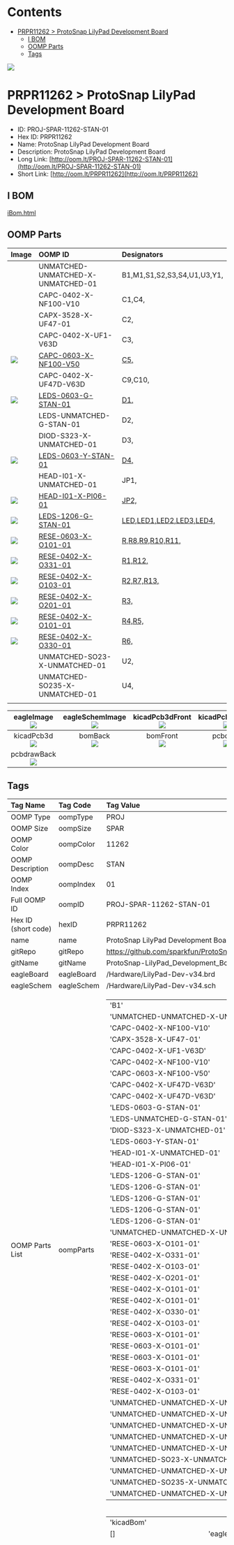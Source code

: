 



Contents
========

* [PRPR11262 > ProtoSnap LilyPad Development Board](#prpr11262--protosnap-lilypad-development-board)
	* [I BOM](#i-bom)
	* [OOMP Parts](#oomp-parts)
	* [Tags](#tags)
  
![][im]
# PRPR11262 > ProtoSnap LilyPad Development Board

- ID: PROJ-SPAR-11262-STAN-01
- Hex ID: PRPR11262
- Name: ProtoSnap LilyPad Development Board
- Description: ProtoSnap LilyPad Development Board
- Long Link: [http://oom.lt/PROJ-SPAR-11262-STAN-01](http://oom.lt/PROJ-SPAR-11262-STAN-01)
- Short Link: [http://oom.lt/PRPR11262](http://oom.lt/PRPR11262)

## I BOM
  
[iBom.html](https://htmlpreview.github.io/?https://github.com/oomlout/oomlout_OOMP_projects/blob/main/PROJ/SPAR/11262/STAN/01ibom.html)
## OOMP Parts
  

|Image|OOMP ID|Designators|
| :--- | :--- | :--- |
|![]()|UNMATCHED-UNMATCHED-X-UNMATCHED-01|B1,M1,S1,S2,S3,S4,U1,U3,Y1,|
|![]()|CAPC-0402-X-NF100-V10|C1,C4,|
|![]()|CAPX-3528-X-UF47-01|C2,|
|![]()|CAPC-0402-X-UF1-V63D|C3,|
|[![](https://raw.githubusercontent.com/oomlout/oomlout_OOMP_parts_V2/CAPC/0603/X/NF100/V50/main/image_140.jpg)](https://github.com/oomlout/oomlout_OOMP_parts_V2/CAPC/0603/X/NF100/V50/tree/main/)|[CAPC-0603-X-NF100-V50](https://github.com/oomlout/oomlout_OOMP_parts_V2/CAPC/0603/X/NF100/V50/tree/main/)|[C5,](https://github.com/oomlout/oomlout_OOMP_parts_V2/CAPC/0603/X/NF100/V50/tree/main/)|
|![]()|CAPC-0402-X-UF47D-V63D|C9,C10,|
|[![](https://raw.githubusercontent.com/oomlout/oomlout_OOMP_parts_V2/LEDS/0603/G/STAN/01/main/image_140.jpg)](https://github.com/oomlout/oomlout_OOMP_parts_V2/LEDS/0603/G/STAN/01/tree/main/)|[LEDS-0603-G-STAN-01](https://github.com/oomlout/oomlout_OOMP_parts_V2/LEDS/0603/G/STAN/01/tree/main/)|[D1,](https://github.com/oomlout/oomlout_OOMP_parts_V2/LEDS/0603/G/STAN/01/tree/main/)|
|![]()|LEDS-UNMATCHED-G-STAN-01|D2,|
|![]()|DIOD-S323-X-UNMATCHED-01|D3,|
|[![](https://raw.githubusercontent.com/oomlout/oomlout_OOMP_parts_V2/LEDS/0603/Y/STAN/01/main/image_140.jpg)](https://github.com/oomlout/oomlout_OOMP_parts_V2/LEDS/0603/Y/STAN/01/tree/main/)|[LEDS-0603-Y-STAN-01](https://github.com/oomlout/oomlout_OOMP_parts_V2/LEDS/0603/Y/STAN/01/tree/main/)|[D4,](https://github.com/oomlout/oomlout_OOMP_parts_V2/LEDS/0603/Y/STAN/01/tree/main/)|
|![]()|HEAD-I01-X-UNMATCHED-01|JP1,|
|[![](https://raw.githubusercontent.com/oomlout/oomlout_OOMP_parts_V2/HEAD/I01/X/PI06/01/main/image_140.jpg)](https://github.com/oomlout/oomlout_OOMP_parts_V2/HEAD/I01/X/PI06/01/tree/main/)|[HEAD-I01-X-PI06-01](https://github.com/oomlout/oomlout_OOMP_parts_V2/HEAD/I01/X/PI06/01/tree/main/)|[JP2,](https://github.com/oomlout/oomlout_OOMP_parts_V2/HEAD/I01/X/PI06/01/tree/main/)|
|[![](https://raw.githubusercontent.com/oomlout/oomlout_OOMP_parts_V2/LEDS/1206/G/STAN/01/main/image_140.jpg)](https://github.com/oomlout/oomlout_OOMP_parts_V2/LEDS/1206/G/STAN/01/tree/main/)|[LEDS-1206-G-STAN-01](https://github.com/oomlout/oomlout_OOMP_parts_V2/LEDS/1206/G/STAN/01/tree/main/)|[LED,LED1,LED2,LED3,LED4,](https://github.com/oomlout/oomlout_OOMP_parts_V2/LEDS/1206/G/STAN/01/tree/main/)|
|[![](https://raw.githubusercontent.com/oomlout/oomlout_OOMP_parts_V2/RESE/0603/X/O101/01/main/image_140.jpg)](https://github.com/oomlout/oomlout_OOMP_parts_V2/RESE/0603/X/O101/01/tree/main/)|[RESE-0603-X-O101-01](https://github.com/oomlout/oomlout_OOMP_parts_V2/RESE/0603/X/O101/01/tree/main/)|[R,R8,R9,R10,R11,](https://github.com/oomlout/oomlout_OOMP_parts_V2/RESE/0603/X/O101/01/tree/main/)|
|[![](https://raw.githubusercontent.com/oomlout/oomlout_OOMP_parts_V2/RESE/0402/X/O331/01/main/image_140.jpg)](https://github.com/oomlout/oomlout_OOMP_parts_V2/RESE/0402/X/O331/01/tree/main/)|[RESE-0402-X-O331-01](https://github.com/oomlout/oomlout_OOMP_parts_V2/RESE/0402/X/O331/01/tree/main/)|[R1,R12,](https://github.com/oomlout/oomlout_OOMP_parts_V2/RESE/0402/X/O331/01/tree/main/)|
|[![](https://raw.githubusercontent.com/oomlout/oomlout_OOMP_parts_V2/RESE/0402/X/O103/01/main/image_140.jpg)](https://github.com/oomlout/oomlout_OOMP_parts_V2/RESE/0402/X/O103/01/tree/main/)|[RESE-0402-X-O103-01](https://github.com/oomlout/oomlout_OOMP_parts_V2/RESE/0402/X/O103/01/tree/main/)|[R2,R7,R13,](https://github.com/oomlout/oomlout_OOMP_parts_V2/RESE/0402/X/O103/01/tree/main/)|
|[![](https://raw.githubusercontent.com/oomlout/oomlout_OOMP_parts_V2/RESE/0402/X/O201/01/main/image_140.jpg)](https://github.com/oomlout/oomlout_OOMP_parts_V2/RESE/0402/X/O201/01/tree/main/)|[RESE-0402-X-O201-01](https://github.com/oomlout/oomlout_OOMP_parts_V2/RESE/0402/X/O201/01/tree/main/)|[R3,](https://github.com/oomlout/oomlout_OOMP_parts_V2/RESE/0402/X/O201/01/tree/main/)|
|[![](https://raw.githubusercontent.com/oomlout/oomlout_OOMP_parts_V2/RESE/0402/X/O101/01/main/image_140.jpg)](https://github.com/oomlout/oomlout_OOMP_parts_V2/RESE/0402/X/O101/01/tree/main/)|[RESE-0402-X-O101-01](https://github.com/oomlout/oomlout_OOMP_parts_V2/RESE/0402/X/O101/01/tree/main/)|[R4,R5,](https://github.com/oomlout/oomlout_OOMP_parts_V2/RESE/0402/X/O101/01/tree/main/)|
|[![](https://raw.githubusercontent.com/oomlout/oomlout_OOMP_parts_V2/RESE/0402/X/O330/01/main/image_140.jpg)](https://github.com/oomlout/oomlout_OOMP_parts_V2/RESE/0402/X/O330/01/tree/main/)|[RESE-0402-X-O330-01](https://github.com/oomlout/oomlout_OOMP_parts_V2/RESE/0402/X/O330/01/tree/main/)|[R6,](https://github.com/oomlout/oomlout_OOMP_parts_V2/RESE/0402/X/O330/01/tree/main/)|
|![]()|UNMATCHED-SO23-X-UNMATCHED-01|U2,|
|![]()|UNMATCHED-SO235-X-UNMATCHED-01|U4,|
||||
  

|eagleImage<br>[![](https://raw.githubusercontent.com/oomlout/oomlout_OOMP_projects_V2/PROJ/SPAR/11262/STAN/01/main/eagleImage_140.png)](https://github.com/oomlout/oomlout_OOMP_projects_V2/PROJ/SPAR/11262/STAN/01/tree/main/eagleImage.png)|eagleSchemImage<br>[![](https://raw.githubusercontent.com/oomlout/oomlout_OOMP_projects_V2/PROJ/SPAR/11262/STAN/01/main/eagleSchemImage_140.png)](https://github.com/oomlout/oomlout_OOMP_projects_V2/PROJ/SPAR/11262/STAN/01/tree/main/eagleSchemImage.png)|kicadPcb3dFront<br>[![](https://raw.githubusercontent.com/oomlout/oomlout_OOMP_projects_V2/PROJ/SPAR/11262/STAN/01/main/kicadPcb3dFront_140.png)](https://github.com/oomlout/oomlout_OOMP_projects_V2/PROJ/SPAR/11262/STAN/01/tree/main/kicadPcb3dFront.png)|kicadPcb3dBack<br>[![](https://raw.githubusercontent.com/oomlout/oomlout_OOMP_projects_V2/PROJ/SPAR/11262/STAN/01/main/kicadPcb3dBack_140.png)](https://github.com/oomlout/oomlout_OOMP_projects_V2/PROJ/SPAR/11262/STAN/01/tree/main/kicadPcb3dBack.png)|
| :---: | :---: | :---: | :---: |
|kicadPcb3d<br>[![](https://raw.githubusercontent.com/oomlout/oomlout_OOMP_projects_V2/PROJ/SPAR/11262/STAN/01/main/kicadPcb3d_140.png)](https://github.com/oomlout/oomlout_OOMP_projects_V2/PROJ/SPAR/11262/STAN/01/tree/main/kicadPcb3d.png)|bomBack<br>[![](https://raw.githubusercontent.com/oomlout/oomlout_OOMP_projects_V2/PROJ/SPAR/11262/STAN/01/main/bomBack_140.png)](https://github.com/oomlout/oomlout_OOMP_projects_V2/PROJ/SPAR/11262/STAN/01/tree/main/bomBack.png)|bomFront<br>[![](https://raw.githubusercontent.com/oomlout/oomlout_OOMP_projects_V2/PROJ/SPAR/11262/STAN/01/main/bomFront_140.png)](https://github.com/oomlout/oomlout_OOMP_projects_V2/PROJ/SPAR/11262/STAN/01/tree/main/bomFront.png)|pcbdraw<br>[![](https://raw.githubusercontent.com/oomlout/oomlout_OOMP_projects_V2/PROJ/SPAR/11262/STAN/01/main/pcbdraw_140.png)](https://github.com/oomlout/oomlout_OOMP_projects_V2/PROJ/SPAR/11262/STAN/01/tree/main/pcbdraw.svg)|
|pcbdrawBack<br>[![](https://raw.githubusercontent.com/oomlout/oomlout_OOMP_projects_V2/PROJ/SPAR/11262/STAN/01/main/pcbdrawBack_140.png)](https://github.com/oomlout/oomlout_OOMP_projects_V2/PROJ/SPAR/11262/STAN/01/tree/main/pcbdrawBack.svg)||||

## Tags
  

|Tag Name|Tag Code|Tag Value|
| :--- | :--- | :--- |
|OOMP Type|oompType|PROJ|
|OOMP Size|oompSize|SPAR|
|OOMP Color|oompColor|11262|
|OOMP Description|oompDesc|STAN|
|OOMP Index|oompIndex|01|
|Full OOMP ID|oompID|PROJ-SPAR-11262-STAN-01|
|Hex ID (short code)|hexID|PRPR11262|
|name|name|ProtoSnap LilyPad Development Board|
|gitRepo|gitRepo|https://github.com/sparkfun/ProtoSnap-LilyPad_Development_Board|
|gitName|gitName|ProtoSnap-LilyPad_Development_Board|
|eagleBoard|eagleBoard|/Hardware/LilyPad-Dev-v34.brd|
|eagleSchem|eagleSchem|/Hardware/LilyPad-Dev-v34.sch|
|OOMP Parts List|oompParts|<table><tr><td>'B1'</td></tr><tr><td> 'UNMATCHED-UNMATCHED-X-UNMATCHED-01'</td><td> 'C1'</td></tr><tr><td> 'CAPC-0402-X-NF100-V10'</td><td> 'C2'</td></tr><tr><td> 'CAPX-3528-X-UF47-01'</td><td> 'C3'</td></tr><tr><td> 'CAPC-0402-X-UF1-V63D'</td><td> 'C4'</td></tr><tr><td> 'CAPC-0402-X-NF100-V10'</td><td> 'C5'</td></tr><tr><td> 'CAPC-0603-X-NF100-V50'</td><td> 'C9'</td></tr><tr><td> 'CAPC-0402-X-UF47D-V63D'</td><td> 'C10'</td></tr><tr><td> 'CAPC-0402-X-UF47D-V63D'</td><td> 'D1'</td></tr><tr><td> 'LEDS-0603-G-STAN-01'</td><td> 'D2'</td></tr><tr><td> 'LEDS-UNMATCHED-G-STAN-01'</td><td> 'D3'</td></tr><tr><td> 'DIOD-S323-X-UNMATCHED-01'</td><td> 'D4'</td></tr><tr><td> 'LEDS-0603-Y-STAN-01'</td><td> 'JP1'</td></tr><tr><td> 'HEAD-I01-X-UNMATCHED-01'</td><td> 'JP2'</td></tr><tr><td> 'HEAD-I01-X-PI06-01'</td><td> 'LED'</td></tr><tr><td> 'LEDS-1206-G-STAN-01'</td><td> 'LED1'</td></tr><tr><td> 'LEDS-1206-G-STAN-01'</td><td> 'LED2'</td></tr><tr><td> 'LEDS-1206-G-STAN-01'</td><td> 'LED3'</td></tr><tr><td> 'LEDS-1206-G-STAN-01'</td><td> 'LED4'</td></tr><tr><td> 'LEDS-1206-G-STAN-01'</td><td> 'M1'</td></tr><tr><td> 'UNMATCHED-UNMATCHED-X-UNMATCHED-01'</td><td> 'R'</td></tr><tr><td> 'RESE-0603-X-O101-01'</td><td> 'R1'</td></tr><tr><td> 'RESE-0402-X-O331-01'</td><td> 'R2'</td></tr><tr><td> 'RESE-0402-X-O103-01'</td><td> 'R3'</td></tr><tr><td> 'RESE-0402-X-O201-01'</td><td> 'R4'</td></tr><tr><td> 'RESE-0402-X-O101-01'</td><td> 'R5'</td></tr><tr><td> 'RESE-0402-X-O101-01'</td><td> 'R6'</td></tr><tr><td> 'RESE-0402-X-O330-01'</td><td> 'R7'</td></tr><tr><td> 'RESE-0402-X-O103-01'</td><td> 'R8'</td></tr><tr><td> 'RESE-0603-X-O101-01'</td><td> 'R9'</td></tr><tr><td> 'RESE-0603-X-O101-01'</td><td> 'R10'</td></tr><tr><td> 'RESE-0603-X-O101-01'</td><td> 'R11'</td></tr><tr><td> 'RESE-0603-X-O101-01'</td><td> 'R12'</td></tr><tr><td> 'RESE-0402-X-O331-01'</td><td> 'R13'</td></tr><tr><td> 'RESE-0402-X-O103-01'</td><td> 'S1'</td></tr><tr><td> 'UNMATCHED-UNMATCHED-X-UNMATCHED-01'</td><td> 'S2'</td></tr><tr><td> 'UNMATCHED-UNMATCHED-X-UNMATCHED-01'</td><td> 'S3'</td></tr><tr><td> 'UNMATCHED-UNMATCHED-X-UNMATCHED-01'</td><td> 'S4'</td></tr><tr><td> 'UNMATCHED-UNMATCHED-X-UNMATCHED-01'</td><td> 'U1'</td></tr><tr><td> 'UNMATCHED-UNMATCHED-X-UNMATCHED-01'</td><td> 'U2'</td></tr><tr><td> 'UNMATCHED-SO23-X-UNMATCHED-01'</td><td> 'U3'</td></tr><tr><td> 'UNMATCHED-UNMATCHED-X-UNMATCHED-01'</td><td> 'U4'</td></tr><tr><td> 'UNMATCHED-SO235-X-UNMATCHED-01'</td><td> 'Y1'</td></tr><tr><td> 'UNMATCHED-UNMATCHED-X-UNMATCHED-01'</td></tr></table>|
|Parts as pulled from a BOM|rawParts|<table><tr><td>'kicadBom'</td></tr><tr><td> []</td><td> 'eagleBom'</td></tr><tr><td> [<table><tr><td>'Part'</td></tr><tr><td> '1'</td><td> 'Value'</td></tr><tr><td> 'SEWTAP-NOHOLE2'</td><td> 'Device'</td></tr><tr><td> 'SEWTAP-NOHOLE2'</td><td> 'Package'</td></tr><tr><td> 'PETAL-NOHOLE-2SIDE'</td><td> 'Description'</td></tr><tr><td> ''</td><td> 'BOM'</td></tr><tr><td> ''</td></tr></table></td><td> <table><tr><td>'Part'</td></tr><tr><td> '2'</td><td> 'Value'</td></tr><tr><td> 'SEWTAP-NOHOLE2'</td><td> 'Device'</td></tr><tr><td> 'SEWTAP-NOHOLE2'</td><td> 'Package'</td></tr><tr><td> 'PETAL-NOHOLE-2SIDE'</td><td> 'Description'</td></tr><tr><td> ''</td><td> 'BOM'</td></tr><tr><td> ''</td></tr></table></td><td> <table><tr><td>'Part'</td></tr><tr><td> '3'</td><td> 'Value'</td></tr><tr><td> 'SEWTAP-NOHOLE2'</td><td> 'Device'</td></tr><tr><td> 'SEWTAP-NOHOLE2'</td><td> 'Package'</td></tr><tr><td> 'PETAL-NOHOLE-2SIDE'</td><td> 'Description'</td></tr><tr><td> ''</td><td> 'BOM'</td></tr><tr><td> ''</td></tr></table></td><td> <table><tr><td>'Part'</td></tr><tr><td> '4'</td><td> 'Value'</td></tr><tr><td> 'SEWTAP-NOHOLE2'</td><td> 'Device'</td></tr><tr><td> 'SEWTAP-NOHOLE2'</td><td> 'Package'</td></tr><tr><td> 'PETAL-NOHOLE-2SIDE'</td><td> 'Description'</td></tr><tr><td> ''</td><td> 'BOM'</td></tr><tr><td> ''</td></tr></table></td><td> <table><tr><td>'Part'</td></tr><tr><td> 'A2/16'</td><td> 'Value'</td></tr><tr><td> 'SEWTAP9'</td><td> 'Device'</td></tr><tr><td> 'SEWTAP9'</td><td> 'Package'</td></tr><tr><td> 'PETAL-LONG-1-2SIDE'</td><td> 'Description'</td></tr><tr><td> ''</td><td> 'BOM'</td></tr><tr><td> ''</td></tr></table></td><td> <table><tr><td>'Part'</td></tr><tr><td> 'A3/17'</td><td> 'Value'</td></tr><tr><td> 'SEWTAP9'</td><td> 'Device'</td></tr><tr><td> 'SEWTAP9'</td><td> 'Package'</td></tr><tr><td> 'PETAL-LONG-1-2SIDE'</td><td> 'Description'</td></tr><tr><td> ''</td><td> 'BOM'</td></tr><tr><td> ''</td></tr></table></td><td> <table><tr><td>'Part'</td></tr><tr><td> 'A4/18'</td><td> 'Value'</td></tr><tr><td> 'SEWTAP9'</td><td> 'Device'</td></tr><tr><td> 'SEWTAP9'</td><td> 'Package'</td></tr><tr><td> 'PETAL-LONG-1-2SIDE'</td><td> 'Description'</td></tr><tr><td> ''</td><td> 'BOM'</td></tr><tr><td> ''</td></tr></table></td><td> <table><tr><td>'Part'</td></tr><tr><td> 'A5/19'</td><td> 'Value'</td></tr><tr><td> 'SEWTAP9'</td><td> 'Device'</td></tr><tr><td> 'SEWTAP9'</td><td> 'Package'</td></tr><tr><td> 'PETAL-LONG-1-2SIDE'</td><td> 'Description'</td></tr><tr><td> ''</td><td> 'BOM'</td></tr><tr><td> ''</td></tr></table></td><td> <table><tr><td>'Part'</td></tr><tr><td> 'B1'</td><td> 'Value'</td></tr><tr><td> 'Buzzer'</td><td> 'Device'</td></tr><tr><td> 'BUZZERSMD2'</td><td> 'Package'</td></tr><tr><td> 'BUZZER-CCV'</td><td> 'Description'</td></tr><tr><td> 'Buzzer 12mm'</td><td> 'BOM'</td></tr><tr><td> ''</td></tr></table></td><td> <table><tr><td>'Part'</td></tr><tr><td> 'BUTTON-'</td><td> 'Value'</td></tr><tr><td> 'SEWTAP8'</td><td> 'Device'</td></tr><tr><td> 'SEWTAP4'</td><td> 'Package'</td></tr><tr><td> 'PETAL-SMALL'</td><td> 'Description'</td></tr><tr><td> ''</td><td> 'BOM'</td></tr><tr><td> ''</td></tr></table></td><td> <table><tr><td>'Part'</td></tr><tr><td> 'BUTTONS'</td><td> 'Value'</td></tr><tr><td> 'SEWTAP8'</td><td> 'Device'</td></tr><tr><td> 'SEWTAP4'</td><td> 'Package'</td></tr><tr><td> 'PETAL-SMALL'</td><td> 'Description'</td></tr><tr><td> ''</td><td> 'BOM'</td></tr><tr><td> ''</td></tr></table></td><td> <table><tr><td>'Part'</td></tr><tr><td> 'C1'</td><td> 'Value'</td></tr><tr><td> '0.1uF'</td><td> 'Device'</td></tr><tr><td> 'CAP0402-CAP'</td><td> 'Package'</td></tr><tr><td> '0402-CAP'</td><td> 'Description'</td></tr><tr><td> 'Capacitor'</td><td> 'BOM'</td></tr><tr><td> ''</td></tr></table></td><td> <table><tr><td>'Part'</td></tr><tr><td> 'C2'</td><td> 'Value'</td></tr><tr><td> '47uF'</td><td> 'Device'</td></tr><tr><td> 'CAP_POL3528'</td><td> 'Package'</td></tr><tr><td> 'EIA3528'</td><td> 'Description'</td></tr><tr><td> 'Capacitor Polarized'</td><td> 'BOM'</td></tr><tr><td> ''</td></tr></table></td><td> <table><tr><td>'Part'</td></tr><tr><td> 'C3'</td><td> 'Value'</td></tr><tr><td> '1.0uF'</td><td> 'Device'</td></tr><tr><td> 'CAP0402-CAP'</td><td> 'Package'</td></tr><tr><td> '0402-CAP'</td><td> 'Description'</td></tr><tr><td> 'Capacitor'</td><td> 'BOM'</td></tr><tr><td> ''</td></tr></table></td><td> <table><tr><td>'Part'</td></tr><tr><td> 'C4'</td><td> 'Value'</td></tr><tr><td> '0.1uF'</td><td> 'Device'</td></tr><tr><td> 'CAP0402-CAP'</td><td> 'Package'</td></tr><tr><td> '0402-CAP'</td><td> 'Description'</td></tr><tr><td> 'Capacitor'</td><td> 'BOM'</td></tr><tr><td> ''</td></tr></table></td><td> <table><tr><td>'Part'</td></tr><tr><td> 'C5'</td><td> 'Value'</td></tr><tr><td> '0.1uF'</td><td> 'Device'</td></tr><tr><td> 'CAP0603-CAP'</td><td> 'Package'</td></tr><tr><td> '0603-CAP'</td><td> 'Description'</td></tr><tr><td> 'Capacitor'</td><td> 'BOM'</td></tr><tr><td> ''</td></tr></table></td><td> <table><tr><td>'Part'</td></tr><tr><td> 'C9'</td><td> 'Value'</td></tr><tr><td> '4.7uF'</td><td> 'Device'</td></tr><tr><td> 'CAP0402-CAP'</td><td> 'Package'</td></tr><tr><td> '0402-CAP'</td><td> 'Description'</td></tr><tr><td> 'Capacitor'</td><td> 'BOM'</td></tr><tr><td> ''</td></tr></table></td><td> <table><tr><td>'Part'</td></tr><tr><td> 'C10'</td><td> 'Value'</td></tr><tr><td> '4.7uF'</td><td> 'Device'</td></tr><tr><td> 'CAP0402-CAP'</td><td> 'Package'</td></tr><tr><td> '0402-CAP'</td><td> 'Description'</td></tr><tr><td> 'Capacitor'</td><td> 'BOM'</td></tr><tr><td> ''</td></tr></table></td><td> <table><tr><td>'Part'</td></tr><tr><td> 'D1'</td><td> 'Value'</td></tr><tr><td> 'Status'</td><td> 'Device'</td></tr><tr><td> 'LED0603'</td><td> 'Package'</td></tr><tr><td> 'LED-0603'</td><td> 'Description'</td></tr><tr><td> 'LEDs'</td><td> 'BOM'</td></tr><tr><td> ''</td></tr></table></td><td> <table><tr><td>'Part'</td></tr><tr><td> 'D2'</td><td> 'Value'</td></tr><tr><td> 'LED-TRICOLOR'</td><td> 'Device'</td></tr><tr><td> 'LED-TRICOLOR'</td><td> 'Package'</td></tr><tr><td> 'LED-TRICOLOR-SMD'</td><td> 'Description'</td></tr><tr><td> 'Tri-Color LED SMD'</td><td> 'BOM'</td></tr><tr><td> ''</td></tr></table></td><td> <table><tr><td>'Part'</td></tr><tr><td> 'D3'</td><td> 'Value'</td></tr><tr><td> ''</td><td> 'Device'</td></tr><tr><td> 'DIODESOD'</td><td> 'Package'</td></tr><tr><td> 'SOD-323'</td><td> 'Description'</td></tr><tr><td> 'Diode'</td><td> 'BOM'</td></tr><tr><td> ''</td></tr></table></td><td> <table><tr><td>'Part'</td></tr><tr><td> 'D4'</td><td> 'Value'</td></tr><tr><td> 'Yellow'</td><td> 'Device'</td></tr><tr><td> 'LED0603'</td><td> 'Package'</td></tr><tr><td> 'LED-0603'</td><td> 'Description'</td></tr><tr><td> 'LEDs'</td><td> 'BOM'</td></tr><tr><td> ''</td></tr></table></td><td> <table><tr><td>'Part'</td></tr><tr><td> 'JP1'</td><td> 'Value'</td></tr><tr><td> 'LiPo'</td><td> 'Device'</td></tr><tr><td> 'M02-JST-2MM-SMT'</td><td> 'Package'</td></tr><tr><td> 'JST-2-SMD'</td><td> 'Description'</td></tr><tr><td> 'Header 2'</td><td> 'BOM'</td></tr><tr><td> ''</td></tr></table></td><td> <table><tr><td>'Part'</td></tr><tr><td> 'JP2'</td><td> 'Value'</td></tr><tr><td> ''</td><td> 'Device'</td></tr><tr><td> 'ARDUINO_SERIAL_PROGRAMSMD'</td><td> 'Package'</td></tr><tr><td> '1X06-SMD'</td><td> 'Description'</td></tr><tr><td> ''</td><td> 'BOM'</td></tr><tr><td> ''</td></tr></table></td><td> <table><tr><td>'Part'</td></tr><tr><td> 'JP3'</td><td> 'Value'</td></tr><tr><td> 'FIDUCIAL1X2'</td><td> 'Device'</td></tr><tr><td> 'FIDUCIAL1X2'</td><td> 'Package'</td></tr><tr><td> 'FIDUCIAL-1X2'</td><td> 'Description'</td></tr><tr><td> 'Fiducial Alignment Points'</td><td> 'BOM'</td></tr><tr><td> ''</td></tr></table></td><td> <table><tr><td>'Part'</td></tr><tr><td> 'JP4'</td><td> 'Value'</td></tr><tr><td> 'FIDUCIAL1X2'</td><td> 'Device'</td></tr><tr><td> 'FIDUCIAL1X2'</td><td> 'Package'</td></tr><tr><td> 'FIDUCIAL-1X2'</td><td> 'Description'</td></tr><tr><td> 'Fiducial Alignment Points'</td><td> 'BOM'</td></tr><tr><td> ''</td></tr></table></td><td> <table><tr><td>'Part'</td></tr><tr><td> 'LED'</td><td> 'Value'</td></tr><tr><td> 'White'</td><td> 'Device'</td></tr><tr><td> 'LED1206'</td><td> 'Package'</td></tr><tr><td> 'LED-1206'</td><td> 'Description'</td></tr><tr><td> 'LEDs'</td><td> 'BOM'</td></tr><tr><td> ''</td></tr></table></td><td> <table><tr><td>'Part'</td></tr><tr><td> 'LED+'</td><td> 'Value'</td></tr><tr><td> 'SEWTAP6'</td><td> 'Device'</td></tr><tr><td> 'SEWTAP6'</td><td> 'Package'</td></tr><tr><td> 'PETAL-SMALL-2SIDE'</td><td> 'Description'</td></tr><tr><td> ''</td><td> 'BOM'</td></tr><tr><td> ''</td></tr></table></td><td> <table><tr><td>'Part'</td></tr><tr><td> 'LED+1'</td><td> 'Value'</td></tr><tr><td> 'SEWTAP6'</td><td> 'Device'</td></tr><tr><td> 'SEWTAP6'</td><td> 'Package'</td></tr><tr><td> 'PETAL-SMALL-2SIDE'</td><td> 'Description'</td></tr><tr><td> ''</td><td> 'BOM'</td></tr><tr><td> ''</td></tr></table></td><td> <table><tr><td>'Part'</td></tr><tr><td> 'LED+2'</td><td> 'Value'</td></tr><tr><td> 'SEWTAP6'</td><td> 'Device'</td></tr><tr><td> 'SEWTAP6'</td><td> 'Package'</td></tr><tr><td> 'PETAL-SMALL-2SIDE'</td><td> 'Description'</td></tr><tr><td> ''</td><td> 'BOM'</td></tr><tr><td> ''</td></tr></table></td><td> <table><tr><td>'Part'</td></tr><tr><td> 'LED+3'</td><td> 'Value'</td></tr><tr><td> 'SEWTAP6'</td><td> 'Device'</td></tr><tr><td> 'SEWTAP6'</td><td> 'Package'</td></tr><tr><td> 'PETAL-SMALL-2SIDE'</td><td> 'Description'</td></tr><tr><td> ''</td><td> 'BOM'</td></tr><tr><td> ''</td></tr></table></td><td> <table><tr><td>'Part'</td></tr><tr><td> 'LED+4'</td><td> 'Value'</td></tr><tr><td> 'SEWTAP6'</td><td> 'Device'</td></tr><tr><td> 'SEWTAP6'</td><td> 'Package'</td></tr><tr><td> 'PETAL-SMALL-2SIDE'</td><td> 'Description'</td></tr><tr><td> ''</td><td> 'BOM'</td></tr><tr><td> ''</td></tr></table></td><td> <table><tr><td>'Part'</td></tr><tr><td> 'LED-'</td><td> 'Value'</td></tr><tr><td> 'SEWTAP6'</td><td> 'Device'</td></tr><tr><td> 'SEWTAP6'</td><td> 'Package'</td></tr><tr><td> 'PETAL-SMALL-2SIDE'</td><td> 'Description'</td></tr><tr><td> ''</td><td> 'BOM'</td></tr><tr><td> ''</td></tr></table></td><td> <table><tr><td>'Part'</td></tr><tr><td> 'LED-1'</td><td> 'Value'</td></tr><tr><td> 'SEWTAP6'</td><td> 'Device'</td></tr><tr><td> 'SEWTAP6'</td><td> 'Package'</td></tr><tr><td> 'PETAL-SMALL-2SIDE'</td><td> 'Description'</td></tr><tr><td> ''</td><td> 'BOM'</td></tr><tr><td> ''</td></tr></table></td><td> <table><tr><td>'Part'</td></tr><tr><td> 'LED-2'</td><td> 'Value'</td></tr><tr><td> 'SEWTAP6'</td><td> 'Device'</td></tr><tr><td> 'SEWTAP6'</td><td> 'Package'</td></tr><tr><td> 'PETAL-SMALL-2SIDE'</td><td> 'Description'</td></tr><tr><td> ''</td><td> 'BOM'</td></tr><tr><td> ''</td></tr></table></td><td> <table><tr><td>'Part'</td></tr><tr><td> 'LED-3'</td><td> 'Value'</td></tr><tr><td> 'SEWTAP6'</td><td> 'Device'</td></tr><tr><td> 'SEWTAP6'</td><td> 'Package'</td></tr><tr><td> 'PETAL-SMALL-2SIDE'</td><td> 'Description'</td></tr><tr><td> ''</td><td> 'BOM'</td></tr><tr><td> ''</td></tr></table></td><td> <table><tr><td>'Part'</td></tr><tr><td> 'LED-4'</td><td> 'Value'</td></tr><tr><td> 'SEWTAP6'</td><td> 'Device'</td></tr><tr><td> 'SEWTAP6'</td><td> 'Package'</td></tr><tr><td> 'PETAL-SMALL-2SIDE'</td><td> 'Description'</td></tr><tr><td> ''</td><td> 'BOM'</td></tr><tr><td> ''</td></tr></table></td><td> <table><tr><td>'Part'</td></tr><tr><td> 'LED1'</td><td> 'Value'</td></tr><tr><td> 'White'</td><td> 'Device'</td></tr><tr><td> 'LED1206'</td><td> 'Package'</td></tr><tr><td> 'LED-1206'</td><td> 'Description'</td></tr><tr><td> 'LEDs'</td><td> 'BOM'</td></tr><tr><td> ''</td></tr></table></td><td> <table><tr><td>'Part'</td></tr><tr><td> 'LED2'</td><td> 'Value'</td></tr><tr><td> 'White'</td><td> 'Device'</td></tr><tr><td> 'LED1206'</td><td> 'Package'</td></tr><tr><td> 'LED-1206'</td><td> 'Description'</td></tr><tr><td> 'LEDs'</td><td> 'BOM'</td></tr><tr><td> ''</td></tr></table></td><td> <table><tr><td>'Part'</td></tr><tr><td> 'LED3'</td><td> 'Value'</td></tr><tr><td> 'White'</td><td> 'Device'</td></tr><tr><td> 'LED1206'</td><td> 'Package'</td></tr><tr><td> 'LED-1206'</td><td> 'Description'</td></tr><tr><td> 'LEDs'</td><td> 'BOM'</td></tr><tr><td> ''</td></tr></table></td><td> <table><tr><td>'Part'</td></tr><tr><td> 'LED4'</td><td> 'Value'</td></tr><tr><td> 'White'</td><td> 'Device'</td></tr><tr><td> 'LED1206'</td><td> 'Package'</td></tr><tr><td> 'LED-1206'</td><td> 'Description'</td></tr><tr><td> 'LEDs'</td><td> 'BOM'</td></tr><tr><td> ''</td></tr></table></td><td> <table><tr><td>'Part'</td></tr><tr><td> 'LIGHT+'</td><td> 'Value'</td></tr><tr><td> 'SEWTAP6'</td><td> 'Device'</td></tr><tr><td> 'SEWTAP4'</td><td> 'Package'</td></tr><tr><td> 'PETAL-SMALL'</td><td> 'Description'</td></tr><tr><td> ''</td><td> 'BOM'</td></tr><tr><td> ''</td></tr></table></td><td> <table><tr><td>'Part'</td></tr><tr><td> 'LIGHT-'</td><td> 'Value'</td></tr><tr><td> 'SEWTAP6'</td><td> 'Device'</td></tr><tr><td> 'SEWTAP4'</td><td> 'Package'</td></tr><tr><td> 'PETAL-SMALL'</td><td> 'Description'</td></tr><tr><td> ''</td><td> 'BOM'</td></tr><tr><td> ''</td></tr></table></td><td> <table><tr><td>'Part'</td></tr><tr><td> 'LIGHT1'</td><td> 'Value'</td></tr><tr><td> 'SEWTAP-NOHOLE2'</td><td> 'Device'</td></tr><tr><td> 'SEWTAP-NOHOLE2'</td><td> 'Package'</td></tr><tr><td> 'PETAL-NOHOLE-2SIDE'</td><td> 'Description'</td></tr><tr><td> ''</td><td> 'BOM'</td></tr><tr><td> ''</td></tr></table></td><td> <table><tr><td>'Part'</td></tr><tr><td> 'LIGHT2'</td><td> 'Value'</td></tr><tr><td> 'SEWTAP-NOHOLE2'</td><td> 'Device'</td></tr><tr><td> 'SEWTAP-NOHOLE2'</td><td> 'Package'</td></tr><tr><td> 'PETAL-NOHOLE-2SIDE'</td><td> 'Description'</td></tr><tr><td> ''</td><td> 'BOM'</td></tr><tr><td> ''</td></tr></table></td><td> <table><tr><td>'Part'</td></tr><tr><td> 'LIGHT3'</td><td> 'Value'</td></tr><tr><td> 'SEWTAP-NOHOLE2'</td><td> 'Device'</td></tr><tr><td> 'SEWTAP-NOHOLE2'</td><td> 'Package'</td></tr><tr><td> 'PETAL-NOHOLE-2SIDE'</td><td> 'Description'</td></tr><tr><td> ''</td><td> 'BOM'</td></tr><tr><td> ''</td></tr></table></td><td> <table><tr><td>'Part'</td></tr><tr><td> 'LIGHTS'</td><td> 'Value'</td></tr><tr><td> 'SEWTAP6'</td><td> 'Device'</td></tr><tr><td> 'SEWTAP4'</td><td> 'Package'</td></tr><tr><td> 'PETAL-SMALL'</td><td> 'Description'</td></tr><tr><td> ''</td><td> 'BOM'</td></tr><tr><td> ''</td></tr></table></td><td> <table><tr><td>'Part'</td></tr><tr><td> 'LOGO'</td><td> 'Value'</td></tr><tr><td> 'LOGO-LPLPA'</td><td> 'Device'</td></tr><tr><td> 'LOGO-LPLPA'</td><td> 'Package'</td></tr><tr><td> 'LOGO-LPA'</td><td> 'Description'</td></tr><tr><td> ''</td><td> 'BOM'</td></tr><tr><td> ''</td></tr></table></td><td> <table><tr><td>'Part'</td></tr><tr><td> 'M1'</td><td> 'Value'</td></tr><tr><td> 'MOTORSMD'</td><td> 'Device'</td></tr><tr><td> 'MOTORSMD'</td><td> 'Package'</td></tr><tr><td> 'VIBE-MOTOR-10MM-SMD'</td><td> 'Description'</td></tr><tr><td> 'Vibration Motor'</td><td> 'BOM'</td></tr><tr><td> ''</td></tr></table></td><td> <table><tr><td>'Part'</td></tr><tr><td> 'PP-GND'</td><td> 'Value'</td></tr><tr><td> ''</td><td> 'Device'</td></tr><tr><td> 'TEST-POINT3X5'</td><td> 'Package'</td></tr><tr><td> 'PAD.03X.05'</td><td> 'Description'</td></tr><tr><td> ''</td><td> 'BOM'</td></tr><tr><td> ''</td></tr></table></td><td> <table><tr><td>'Part'</td></tr><tr><td> 'PP-MISO'</td><td> 'Value'</td></tr><tr><td> ''</td><td> 'Device'</td></tr><tr><td> 'TEST-POINT3X5'</td><td> 'Package'</td></tr><tr><td> 'PAD.03X.05'</td><td> 'Description'</td></tr><tr><td> ''</td><td> 'BOM'</td></tr><tr><td> ''</td></tr></table></td><td> <table><tr><td>'Part'</td></tr><tr><td> 'PP-RST'</td><td> 'Value'</td></tr><tr><td> ''</td><td> 'Device'</td></tr><tr><td> 'TEST-POINT3X5'</td><td> 'Package'</td></tr><tr><td> 'PAD.03X.05'</td><td> 'Description'</td></tr><tr><td> ''</td><td> 'BOM'</td></tr><tr><td> ''</td></tr></table></td><td> <table><tr><td>'Part'</td></tr><tr><td> 'PP-SCK'</td><td> 'Value'</td></tr><tr><td> ''</td><td> 'Device'</td></tr><tr><td> 'TEST-POINT3X5'</td><td> 'Package'</td></tr><tr><td> 'PAD.03X.05'</td><td> 'Description'</td></tr><tr><td> ''</td><td> 'BOM'</td></tr><tr><td> ''</td></tr></table></td><td> <table><tr><td>'Part'</td></tr><tr><td> 'R'</td><td> 'Value'</td></tr><tr><td> '100'</td><td> 'Device'</td></tr><tr><td> 'RESISTOR0603-RES'</td><td> 'Package'</td></tr><tr><td> '0603-RES'</td><td> 'Description'</td></tr><tr><td> 'Resistor'</td><td> 'BOM'</td></tr><tr><td> ''</td></tr></table></td><td> <table><tr><td>'Part'</td></tr><tr><td> 'R1'</td><td> 'Value'</td></tr><tr><td> '330'</td><td> 'Device'</td></tr><tr><td> 'RESISTOR0402-RES'</td><td> 'Package'</td></tr><tr><td> '0402-RES'</td><td> 'Description'</td></tr><tr><td> 'Resistor'</td><td> 'BOM'</td></tr><tr><td> ''</td></tr></table></td><td> <table><tr><td>'Part'</td></tr><tr><td> 'R2'</td><td> 'Value'</td></tr><tr><td> '10K'</td><td> 'Device'</td></tr><tr><td> 'RESISTOR0402-RES'</td><td> 'Package'</td></tr><tr><td> '0402-RES'</td><td> 'Description'</td></tr><tr><td> 'Resistor'</td><td> 'BOM'</td></tr><tr><td> ''</td></tr></table></td><td> <table><tr><td>'Part'</td></tr><tr><td> 'R3'</td><td> 'Value'</td></tr><tr><td> '200'</td><td> 'Device'</td></tr><tr><td> 'RESISTOR0402-RES'</td><td> 'Package'</td></tr><tr><td> '0402-RES'</td><td> 'Description'</td></tr><tr><td> 'Resistor'</td><td> 'BOM'</td></tr><tr><td> ''</td></tr></table></td><td> <table><tr><td>'Part'</td></tr><tr><td> 'R4'</td><td> 'Value'</td></tr><tr><td> '100'</td><td> 'Device'</td></tr><tr><td> 'RESISTOR0402-RES'</td><td> 'Package'</td></tr><tr><td> '0402-RES'</td><td> 'Description'</td></tr><tr><td> 'Resistor'</td><td> 'BOM'</td></tr><tr><td> ''</td></tr></table></td><td> <table><tr><td>'Part'</td></tr><tr><td> 'R5'</td><td> 'Value'</td></tr><tr><td> '100'</td><td> 'Device'</td></tr><tr><td> 'RESISTOR0402-RES'</td><td> 'Package'</td></tr><tr><td> '0402-RES'</td><td> 'Description'</td></tr><tr><td> 'Resistor'</td><td> 'BOM'</td></tr><tr><td> ''</td></tr></table></td><td> <table><tr><td>'Part'</td></tr><tr><td> 'R6'</td><td> 'Value'</td></tr><tr><td> '33'</td><td> 'Device'</td></tr><tr><td> 'RESISTOR0402-RES'</td><td> 'Package'</td></tr><tr><td> '0402-RES'</td><td> 'Description'</td></tr><tr><td> 'Resistor'</td><td> 'BOM'</td></tr><tr><td> ''</td></tr></table></td><td> <table><tr><td>'Part'</td></tr><tr><td> 'R7'</td><td> 'Value'</td></tr><tr><td> '10K'</td><td> 'Device'</td></tr><tr><td> 'RESISTOR0402-RES'</td><td> 'Package'</td></tr><tr><td> '0402-RES'</td><td> 'Description'</td></tr><tr><td> 'Resistor'</td><td> 'BOM'</td></tr><tr><td> ''</td></tr></table></td><td> <table><tr><td>'Part'</td></tr><tr><td> 'R8'</td><td> 'Value'</td></tr><tr><td> '100'</td><td> 'Device'</td></tr><tr><td> 'RESISTOR0603-RES'</td><td> 'Package'</td></tr><tr><td> '0603-RES'</td><td> 'Description'</td></tr><tr><td> 'Resistor'</td><td> 'BOM'</td></tr><tr><td> ''</td></tr></table></td><td> <table><tr><td>'Part'</td></tr><tr><td> 'R9'</td><td> 'Value'</td></tr><tr><td> '100'</td><td> 'Device'</td></tr><tr><td> 'RESISTOR0603-RES'</td><td> 'Package'</td></tr><tr><td> '0603-RES'</td><td> 'Description'</td></tr><tr><td> 'Resistor'</td><td> 'BOM'</td></tr><tr><td> ''</td></tr></table></td><td> <table><tr><td>'Part'</td></tr><tr><td> 'R10'</td><td> 'Value'</td></tr><tr><td> '100'</td><td> 'Device'</td></tr><tr><td> 'RESISTOR0603-RES'</td><td> 'Package'</td></tr><tr><td> '0603-RES'</td><td> 'Description'</td></tr><tr><td> 'Resistor'</td><td> 'BOM'</td></tr><tr><td> ''</td></tr></table></td><td> <table><tr><td>'Part'</td></tr><tr><td> 'R11'</td><td> 'Value'</td></tr><tr><td> '100'</td><td> 'Device'</td></tr><tr><td> 'RESISTOR0603-RES'</td><td> 'Package'</td></tr><tr><td> '0603-RES'</td><td> 'Description'</td></tr><tr><td> 'Resistor'</td><td> 'BOM'</td></tr><tr><td> ''</td></tr></table></td><td> <table><tr><td>'Part'</td></tr><tr><td> 'R12'</td><td> 'Value'</td></tr><tr><td> '330'</td><td> 'Device'</td></tr><tr><td> 'RESISTOR0402-RES'</td><td> 'Package'</td></tr><tr><td> '0402-RES'</td><td> 'Description'</td></tr><tr><td> 'Resistor'</td><td> 'BOM'</td></tr><tr><td> ''</td></tr></table></td><td> <table><tr><td>'Part'</td></tr><tr><td> 'R13'</td><td> 'Value'</td></tr><tr><td> '10k'</td><td> 'Device'</td></tr><tr><td> 'RESISTOR0402-RES'</td><td> 'Package'</td></tr><tr><td> '0402-RES'</td><td> 'Description'</td></tr><tr><td> 'Resistor'</td><td> 'BOM'</td></tr><tr><td> ''</td></tr></table></td><td> <table><tr><td>'Part'</td></tr><tr><td> 'S1'</td><td> 'Value'</td></tr><tr><td> 'On/Off'</td><td> 'Device'</td></tr><tr><td> 'AYZ0202'</td><td> 'Package'</td></tr><tr><td> 'AYZ0202'</td><td> 'Description'</td></tr><tr><td> 'SPDT Slide Switch'</td><td> 'BOM'</td></tr><tr><td> ''</td></tr></table></td><td> <table><tr><td>'Part'</td></tr><tr><td> 'S2'</td><td> 'Value'</td></tr><tr><td> 'AYZ0202'</td><td> 'Device'</td></tr><tr><td> 'AYZ0202'</td><td> 'Package'</td></tr><tr><td> 'AYZ0202'</td><td> 'Description'</td></tr><tr><td> 'SPDT Slide Switch'</td><td> 'BOM'</td></tr><tr><td> ''</td></tr></table></td><td> <table><tr><td>'Part'</td></tr><tr><td> 'S3'</td><td> 'Value'</td></tr><tr><td> ''</td><td> 'Device'</td></tr><tr><td> 'TAC_SWITCHSMD'</td><td> 'Package'</td></tr><tr><td> 'TACTILE_SWITCH_SMD'</td><td> 'Description'</td></tr><tr><td> 'Momentary Switch'</td><td> 'BOM'</td></tr><tr><td> ''</td></tr></table></td><td> <table><tr><td>'Part'</td></tr><tr><td> 'S4'</td><td> 'Value'</td></tr><tr><td> 'Reset'</td><td> 'Device'</td></tr><tr><td> 'SWITCH-MOMENTARY-2SMD'</td><td> 'Package'</td></tr><tr><td> 'TACTILE_SWITCH_SMD'</td><td> 'Description'</td></tr><tr><td> ''</td><td> 'BOM'</td></tr><tr><td> ''</td></tr></table></td><td> <table><tr><td>'Part'</td></tr><tr><td> 'SLIDEOFF'</td><td> 'Value'</td></tr><tr><td> 'SEWTAP8'</td><td> 'Device'</td></tr><tr><td> 'SEWTAP4'</td><td> 'Package'</td></tr><tr><td> 'PETAL-SMALL'</td><td> 'Description'</td></tr><tr><td> ''</td><td> 'BOM'</td></tr><tr><td> ''</td></tr></table></td><td> <table><tr><td>'Part'</td></tr><tr><td> 'SLIDEON'</td><td> 'Value'</td></tr><tr><td> 'SEWTAP8'</td><td> 'Device'</td></tr><tr><td> 'SEWTAP4'</td><td> 'Package'</td></tr><tr><td> 'PETAL-SMALL'</td><td> 'Description'</td></tr><tr><td> ''</td><td> 'BOM'</td></tr><tr><td> ''</td></tr></table></td><td> <table><tr><td>'Part'</td></tr><tr><td> 'TEMP+'</td><td> 'Value'</td></tr><tr><td> 'SEWTAP6'</td><td> 'Device'</td></tr><tr><td> 'SEWTAP4'</td><td> 'Package'</td></tr><tr><td> 'PETAL-SMALL'</td><td> 'Description'</td></tr><tr><td> ''</td><td> 'BOM'</td></tr><tr><td> ''</td></tr></table></td><td> <table><tr><td>'Part'</td></tr><tr><td> 'TEMP-'</td><td> 'Value'</td></tr><tr><td> 'SEWTAP6'</td><td> 'Device'</td></tr><tr><td> 'SEWTAP4'</td><td> 'Package'</td></tr><tr><td> 'PETAL-SMALL'</td><td> 'Description'</td></tr><tr><td> ''</td><td> 'BOM'</td></tr><tr><td> ''</td></tr></table></td><td> <table><tr><td>'Part'</td></tr><tr><td> 'TEMP1'</td><td> 'Value'</td></tr><tr><td> 'SEWTAP-NOHOLE2'</td><td> 'Device'</td></tr><tr><td> 'SEWTAP-NOHOLE2'</td><td> 'Package'</td></tr><tr><td> 'PETAL-NOHOLE-2SIDE'</td><td> 'Description'</td></tr><tr><td> ''</td><td> 'BOM'</td></tr><tr><td> ''</td></tr></table></td><td> <table><tr><td>'Part'</td></tr><tr><td> 'TEMP2'</td><td> 'Value'</td></tr><tr><td> 'SEWTAP-NOHOLE2'</td><td> 'Device'</td></tr><tr><td> 'SEWTAP-NOHOLE2'</td><td> 'Package'</td></tr><tr><td> 'PETAL-NOHOLE-2SIDE'</td><td> 'Description'</td></tr><tr><td> ''</td><td> 'BOM'</td></tr><tr><td> ''</td></tr></table></td><td> <table><tr><td>'Part'</td></tr><tr><td> 'TEMP3'</td><td> 'Value'</td></tr><tr><td> 'SEWTAP-NOHOLE2'</td><td> 'Device'</td></tr><tr><td> 'SEWTAP-NOHOLE2'</td><td> 'Package'</td></tr><tr><td> 'PETAL-NOHOLE-2SIDE'</td><td> 'Description'</td></tr><tr><td> ''</td><td> 'BOM'</td></tr><tr><td> ''</td></tr></table></td><td> <table><tr><td>'Part'</td></tr><tr><td> 'TEMPS'</td><td> 'Value'</td></tr><tr><td> 'SEWTAP6'</td><td> 'Device'</td></tr><tr><td> 'SEWTAP4'</td><td> 'Package'</td></tr><tr><td> 'PETAL-SMALL'</td><td> 'Description'</td></tr><tr><td> ''</td><td> 'BOM'</td></tr><tr><td> ''</td></tr></table></td><td> <table><tr><td>'Part'</td></tr><tr><td> 'TP-DTR'</td><td> 'Value'</td></tr><tr><td> ''</td><td> 'Device'</td></tr><tr><td> 'TEST-POINT3X5'</td><td> 'Package'</td></tr><tr><td> 'PAD.03X.05'</td><td> 'Description'</td></tr><tr><td> ''</td><td> 'BOM'</td></tr><tr><td> ''</td></tr></table></td><td> <table><tr><td>'Part'</td></tr><tr><td> 'TP-RX'</td><td> 'Value'</td></tr><tr><td> ''</td><td> 'Device'</td></tr><tr><td> 'TEST-POINT3X5'</td><td> 'Package'</td></tr><tr><td> 'PAD.03X.05'</td><td> 'Description'</td></tr><tr><td> ''</td><td> 'BOM'</td></tr><tr><td> ''</td></tr></table></td><td> <table><tr><td>'Part'</td></tr><tr><td> 'TP-TX'</td><td> 'Value'</td></tr><tr><td> ''</td><td> 'Device'</td></tr><tr><td> 'TEST-POINT3X5'</td><td> 'Package'</td></tr><tr><td> 'PAD.03X.05'</td><td> 'Description'</td></tr><tr><td> ''</td><td> 'BOM'</td></tr><tr><td> ''</td></tr></table></td><td> <table><tr><td>'Part'</td></tr><tr><td> 'TP1'</td><td> 'Value'</td></tr><tr><td> ''</td><td> 'Device'</td></tr><tr><td> 'TEST-POINT3X5'</td><td> 'Package'</td></tr><tr><td> 'PAD.03X.05'</td><td> 'Description'</td></tr><tr><td> ''</td><td> 'BOM'</td></tr><tr><td> ''</td></tr></table></td><td> <table><tr><td>'Part'</td></tr><tr><td> 'U$1'</td><td> 'Value'</td></tr><tr><td> 'SEWTAP9'</td><td> 'Device'</td></tr><tr><td> 'SEWTAP9'</td><td> 'Package'</td></tr><tr><td> 'PETAL-LONG-1-2SIDE'</td><td> 'Description'</td></tr><tr><td> ''</td><td> 'BOM'</td></tr><tr><td> ''</td></tr></table></td><td> <table><tr><td>'Part'</td></tr><tr><td> 'U$2'</td><td> 'Value'</td></tr><tr><td> 'MOUSE-BITE-2'</td><td> 'Device'</td></tr><tr><td> 'MOUSE-BITE-2'</td><td> 'Package'</td></tr><tr><td> 'MOUSE-BITE-2'</td><td> 'Description'</td></tr><tr><td> ''</td><td> 'BOM'</td></tr><tr><td> ''</td></tr></table></td><td> <table><tr><td>'Part'</td></tr><tr><td> 'U$3'</td><td> 'Value'</td></tr><tr><td> 'MOUSE-BITE-2'</td><td> 'Device'</td></tr><tr><td> 'MOUSE-BITE-2'</td><td> 'Package'</td></tr><tr><td> 'MOUSE-BITE-2'</td><td> 'Description'</td></tr><tr><td> ''</td><td> 'BOM'</td></tr><tr><td> ''</td></tr></table></td><td> <table><tr><td>'Part'</td></tr><tr><td> 'U$4'</td><td> 'Value'</td></tr><tr><td> 'SEWTAP9'</td><td> 'Device'</td></tr><tr><td> 'SEWTAP9'</td><td> 'Package'</td></tr><tr><td> 'PETAL-LONG-1-2SIDE'</td><td> 'Description'</td></tr><tr><td> ''</td><td> 'BOM'</td></tr><tr><td> ''</td></tr></table></td><td> <table><tr><td>'Part'</td></tr><tr><td> 'U$5'</td><td> 'Value'</td></tr><tr><td> 'MOUSE-BITE-2'</td><td> 'Device'</td></tr><tr><td> 'MOUSE-BITE-2'</td><td> 'Package'</td></tr><tr><td> 'MOUSE-BITE-2'</td><td> 'Description'</td></tr><tr><td> ''</td><td> 'BOM'</td></tr><tr><td> ''</td></tr></table></td><td> <table><tr><td>'Part'</td></tr><tr><td> 'U$6'</td><td> 'Value'</td></tr><tr><td> 'MOUSE-BITE-2'</td><td> 'Device'</td></tr><tr><td> 'MOUSE-BITE-2'</td><td> 'Package'</td></tr><tr><td> 'MOUSE-BITE-2'</td><td> 'Description'</td></tr><tr><td> ''</td><td> 'BOM'</td></tr><tr><td> ''</td></tr></table></td><td> <table><tr><td>'Part'</td></tr><tr><td> 'U$7'</td><td> 'Value'</td></tr><tr><td> 'MOUSE-BITE-66'</td><td> 'Device'</td></tr><tr><td> 'MOUSE-BITE-66'</td><td> 'Package'</td></tr><tr><td> 'MOUSE-BITE-6'</td><td> 'Description'</td></tr><tr><td> ''</td><td> 'BOM'</td></tr><tr><td> ''</td></tr></table></td><td> <table><tr><td>'Part'</td></tr><tr><td> 'U$8'</td><td> 'Value'</td></tr><tr><td> 'MOUSE-BITE-66'</td><td> 'Device'</td></tr><tr><td> 'MOUSE-BITE-66'</td><td> 'Package'</td></tr><tr><td> 'MOUSE-BITE-6'</td><td> 'Description'</td></tr><tr><td> ''</td><td> 'BOM'</td></tr><tr><td> ''</td></tr></table></td><td> <table><tr><td>'Part'</td></tr><tr><td> 'U$10'</td><td> 'Value'</td></tr><tr><td> 'MOUSE-BITE-12_HOLES'</td><td> 'Device'</td></tr><tr><td> 'MOUSE-BITE-12_HOLES'</td><td> 'Package'</td></tr><tr><td> 'MOUST-BITE-1-(2_HOLES)'</td><td> 'Description'</td></tr><tr><td> ''</td><td> 'BOM'</td></tr><tr><td> ''</td></tr></table></td><td> <table><tr><td>'Part'</td></tr><tr><td> 'U$11'</td><td> 'Value'</td></tr><tr><td> 'MOUSE-BITE-12_HOLES'</td><td> 'Device'</td></tr><tr><td> 'MOUSE-BITE-12_HOLES'</td><td> 'Package'</td></tr><tr><td> 'MOUST-BITE-1-(2_HOLES)'</td><td> 'Description'</td></tr><tr><td> ''</td><td> 'BOM'</td></tr><tr><td> ''</td></tr></table></td><td> <table><tr><td>'Part'</td></tr><tr><td> 'U$12'</td><td> 'Value'</td></tr><tr><td> 'MOUSE-BITE-12_HOLES'</td><td> 'Device'</td></tr><tr><td> 'MOUSE-BITE-12_HOLES'</td><td> 'Package'</td></tr><tr><td> 'MOUST-BITE-1-(2_HOLES)'</td><td> 'Description'</td></tr><tr><td> ''</td><td> 'BOM'</td></tr><tr><td> ''</td></tr></table></td><td> <table><tr><td>'Part'</td></tr><tr><td> 'U$13'</td><td> 'Value'</td></tr><tr><td> 'MOUSE-BITE-12_HOLES'</td><td> 'Device'</td></tr><tr><td> 'MOUSE-BITE-12_HOLES'</td><td> 'Package'</td></tr><tr><td> 'MOUST-BITE-1-(2_HOLES)'</td><td> 'Description'</td></tr><tr><td> ''</td><td> 'BOM'</td></tr><tr><td> ''</td></tr></table></td><td> <table><tr><td>'Part'</td></tr><tr><td> 'U$14'</td><td> 'Value'</td></tr><tr><td> 'MOUSE-BITE-12_HOLES'</td><td> 'Device'</td></tr><tr><td> 'MOUSE-BITE-12_HOLES'</td><td> 'Package'</td></tr><tr><td> 'MOUST-BITE-1-(2_HOLES)'</td><td> 'Description'</td></tr><tr><td> ''</td><td> 'BOM'</td></tr><tr><td> ''</td></tr></table></td><td> <table><tr><td>'Part'</td></tr><tr><td> 'U$15'</td><td> 'Value'</td></tr><tr><td> 'MOUSE-BITE-12_HOLES'</td><td> 'Device'</td></tr><tr><td> 'MOUSE-BITE-12_HOLES'</td><td> 'Package'</td></tr><tr><td> 'MOUST-BITE-1-(2_HOLES)'</td><td> 'Description'</td></tr><tr><td> ''</td><td> 'BOM'</td></tr><tr><td> ''</td></tr></table></td><td> <table><tr><td>'Part'</td></tr><tr><td> 'U$16'</td><td> 'Value'</td></tr><tr><td> 'MOUSE-BITE-12_HOLES'</td><td> 'Device'</td></tr><tr><td> 'MOUSE-BITE-12_HOLES'</td><td> 'Package'</td></tr><tr><td> 'MOUST-BITE-1-(2_HOLES)'</td><td> 'Description'</td></tr><tr><td> ''</td><td> 'BOM'</td></tr><tr><td> ''</td></tr></table></td><td> <table><tr><td>'Part'</td></tr><tr><td> 'U$17'</td><td> 'Value'</td></tr><tr><td> 'MOUSE-BITE-12_HOLES'</td><td> 'Device'</td></tr><tr><td> 'MOUSE-BITE-12_HOLES'</td><td> 'Package'</td></tr><tr><td> 'MOUST-BITE-1-(2_HOLES)'</td><td> 'Description'</td></tr><tr><td> ''</td><td> 'BOM'</td></tr><tr><td> ''</td></tr></table></td><td> <table><tr><td>'Part'</td></tr><tr><td> 'U$18'</td><td> 'Value'</td></tr><tr><td> 'MOUSE-BITE-12_HOLES'</td><td> 'Device'</td></tr><tr><td> 'MOUSE-BITE-12_HOLES'</td><td> 'Package'</td></tr><tr><td> 'MOUST-BITE-1-(2_HOLES)'</td><td> 'Description'</td></tr><tr><td> ''</td><td> 'BOM'</td></tr><tr><td> ''</td></tr></table></td><td> <table><tr><td>'Part'</td></tr><tr><td> 'U$19'</td><td> 'Value'</td></tr><tr><td> 'MOUSE-BITE-12_HOLES'</td><td> 'Device'</td></tr><tr><td> 'MOUSE-BITE-12_HOLES'</td><td> 'Package'</td></tr><tr><td> 'MOUST-BITE-1-(2_HOLES)'</td><td> 'Description'</td></tr><tr><td> ''</td><td> 'BOM'</td></tr><tr><td> ''</td></tr></table></td><td> <table><tr><td>'Part'</td></tr><tr><td> 'U$20'</td><td> 'Value'</td></tr><tr><td> 'MOUSE-BITE-4'</td><td> 'Device'</td></tr><tr><td> 'MOUSE-BITE-4'</td><td> 'Package'</td></tr><tr><td> 'MOUSE-BITE-4'</td><td> 'Description'</td></tr><tr><td> ''</td><td> 'BOM'</td></tr><tr><td> ''</td></tr></table></td><td> <table><tr><td>'Part'</td></tr><tr><td> 'U$22'</td><td> 'Value'</td></tr><tr><td> 'SEWTAP6'</td><td> 'Device'</td></tr><tr><td> 'SEWTAP6'</td><td> 'Package'</td></tr><tr><td> 'PETAL-SMALL-2SIDE'</td><td> 'Description'</td></tr><tr><td> ''</td><td> 'BOM'</td></tr><tr><td> ''</td></tr></table></td><td> <table><tr><td>'Part'</td></tr><tr><td> 'U$23'</td><td> 'Value'</td></tr><tr><td> 'SEWTAP6'</td><td> 'Device'</td></tr><tr><td> 'SEWTAP6'</td><td> 'Package'</td></tr><tr><td> 'PETAL-SMALL-2SIDE'</td><td> 'Description'</td></tr><tr><td> ''</td><td> 'BOM'</td></tr><tr><td> ''</td></tr></table></td><td> <table><tr><td>'Part'</td></tr><tr><td> 'U$24'</td><td> 'Value'</td></tr><tr><td> 'SEWTAP6'</td><td> 'Device'</td></tr><tr><td> 'SEWTAP6'</td><td> 'Package'</td></tr><tr><td> 'PETAL-SMALL-2SIDE'</td><td> 'Description'</td></tr><tr><td> ''</td><td> 'BOM'</td></tr><tr><td> ''</td></tr></table></td><td> <table><tr><td>'Part'</td></tr><tr><td> 'U$25'</td><td> 'Value'</td></tr><tr><td> 'SEWTAP6'</td><td> 'Device'</td></tr><tr><td> 'SEWTAP6'</td><td> 'Package'</td></tr><tr><td> 'PETAL-SMALL-2SIDE'</td><td> 'Description'</td></tr><tr><td> ''</td><td> 'BOM'</td></tr><tr><td> ''</td></tr></table></td><td> <table><tr><td>'Part'</td></tr><tr><td> 'U$26'</td><td> 'Value'</td></tr><tr><td> 'SEWTAP-NOHOLE2'</td><td> 'Device'</td></tr><tr><td> 'SEWTAP-NOHOLE2'</td><td> 'Package'</td></tr><tr><td> 'PETAL-NOHOLE-2SIDE'</td><td> 'Description'</td></tr><tr><td> ''</td><td> 'BOM'</td></tr><tr><td> ''</td></tr></table></td><td> <table><tr><td>'Part'</td></tr><tr><td> 'U$27'</td><td> 'Value'</td></tr><tr><td> 'SEWTAP-NOHOLE2'</td><td> 'Device'</td></tr><tr><td> 'SEWTAP-NOHOLE2'</td><td> 'Package'</td></tr><tr><td> 'PETAL-NOHOLE-2SIDE'</td><td> 'Description'</td></tr><tr><td> ''</td><td> 'BOM'</td></tr><tr><td> ''</td></tr></table></td><td> <table><tr><td>'Part'</td></tr><tr><td> 'U$32'</td><td> 'Value'</td></tr><tr><td> 'MOUSE-BITE-2'</td><td> 'Device'</td></tr><tr><td> 'MOUSE-BITE-2'</td><td> 'Package'</td></tr><tr><td> 'MOUSE-BITE-2'</td><td> 'Description'</td></tr><tr><td> ''</td><td> 'BOM'</td></tr><tr><td> ''</td></tr></table></td><td> <table><tr><td>'Part'</td></tr><tr><td> 'U$32-'</td><td> 'Value'</td></tr><tr><td> 'SEWTAP6'</td><td> 'Device'</td></tr><tr><td> 'SEWTAP4'</td><td> 'Package'</td></tr><tr><td> 'PETAL-SMALL'</td><td> 'Description'</td></tr><tr><td> ''</td><td> 'BOM'</td></tr><tr><td> ''</td></tr></table></td><td> <table><tr><td>'Part'</td></tr><tr><td> 'U$33'</td><td> 'Value'</td></tr><tr><td> 'MOUSE-BITE-3'</td><td> 'Device'</td></tr><tr><td> 'MOUSE-BITE-3'</td><td> 'Package'</td></tr><tr><td> 'MOUSE-BITE-3'</td><td> 'Description'</td></tr><tr><td> ''</td><td> 'BOM'</td></tr><tr><td> ''</td></tr></table></td><td> <table><tr><td>'Part'</td></tr><tr><td> 'U$33+'</td><td> 'Value'</td></tr><tr><td> 'SEWTAP6'</td><td> 'Device'</td></tr><tr><td> 'SEWTAP4'</td><td> 'Package'</td></tr><tr><td> 'PETAL-SMALL'</td><td> 'Description'</td></tr><tr><td> ''</td><td> 'BOM'</td></tr><tr><td> ''</td></tr></table></td><td> <table><tr><td>'Part'</td></tr><tr><td> 'U$37'</td><td> 'Value'</td></tr><tr><td> 'SEWTAP9'</td><td> 'Device'</td></tr><tr><td> 'SEWTAP9'</td><td> 'Package'</td></tr><tr><td> 'PETAL-LONG-1-2SIDE'</td><td> 'Description'</td></tr><tr><td> ''</td><td> 'BOM'</td></tr><tr><td> ''</td></tr></table></td><td> <table><tr><td>'Part'</td></tr><tr><td> 'U$39'</td><td> 'Value'</td></tr><tr><td> 'SEWTAP9'</td><td> 'Device'</td></tr><tr><td> 'SEWTAP9'</td><td> 'Package'</td></tr><tr><td> 'PETAL-LONG-1-2SIDE'</td><td> 'Description'</td></tr><tr><td> ''</td><td> 'BOM'</td></tr><tr><td> ''</td></tr></table></td><td> <table><tr><td>'Part'</td></tr><tr><td> 'U$40'</td><td> 'Value'</td></tr><tr><td> 'MOUSE-BITE-12_HOLES'</td><td> 'Device'</td></tr><tr><td> 'MOUSE-BITE-12_HOLES'</td><td> 'Package'</td></tr><tr><td> 'MOUST-BITE-1-(2_HOLES)'</td><td> 'Description'</td></tr><tr><td> ''</td><td> 'BOM'</td></tr><tr><td> ''</td></tr></table></td><td> <table><tr><td>'Part'</td></tr><tr><td> 'U$41'</td><td> 'Value'</td></tr><tr><td> 'SEWTAP9'</td><td> 'Device'</td></tr><tr><td> 'SEWTAP9'</td><td> 'Package'</td></tr><tr><td> 'PETAL-LONG-1-2SIDE'</td><td> 'Description'</td></tr><tr><td> ''</td><td> 'BOM'</td></tr><tr><td> ''</td></tr></table></td><td> <table><tr><td>'Part'</td></tr><tr><td> 'U$42'</td><td> 'Value'</td></tr><tr><td> 'MOUSE-BITE-12_HOLES'</td><td> 'Device'</td></tr><tr><td> 'MOUSE-BITE-12_HOLES'</td><td> 'Package'</td></tr><tr><td> 'MOUST-BITE-1-(2_HOLES)'</td><td> 'Description'</td></tr><tr><td> ''</td><td> 'BOM'</td></tr><tr><td> ''</td></tr></table></td><td> <table><tr><td>'Part'</td></tr><tr><td> 'U$43'</td><td> 'Value'</td></tr><tr><td> 'SEWTAP9'</td><td> 'Device'</td></tr><tr><td> 'SEWTAP9'</td><td> 'Package'</td></tr><tr><td> 'PETAL-LONG-1-2SIDE'</td><td> 'Description'</td></tr><tr><td> ''</td><td> 'BOM'</td></tr><tr><td> ''</td></tr></table></td><td> <table><tr><td>'Part'</td></tr><tr><td> 'U$44'</td><td> 'Value'</td></tr><tr><td> 'MOUSE-BITE-12_HOLES'</td><td> 'Device'</td></tr><tr><td> 'MOUSE-BITE-12_HOLES'</td><td> 'Package'</td></tr><tr><td> 'MOUST-BITE-1-(2_HOLES)'</td><td> 'Description'</td></tr><tr><td> ''</td><td> 'BOM'</td></tr><tr><td> ''</td></tr></table></td><td> <table><tr><td>'Part'</td></tr><tr><td> 'U$45'</td><td> 'Value'</td></tr><tr><td> 'SEWTAP9'</td><td> 'Device'</td></tr><tr><td> 'SEWTAP9'</td><td> 'Package'</td></tr><tr><td> 'PETAL-LONG-1-2SIDE'</td><td> 'Description'</td></tr><tr><td> ''</td><td> 'BOM'</td></tr><tr><td> ''</td></tr></table></td><td> <table><tr><td>'Part'</td></tr><tr><td> 'U$46'</td><td> 'Value'</td></tr><tr><td> 'MOUSE-BITE-12_HOLES'</td><td> 'Device'</td></tr><tr><td> 'MOUSE-BITE-12_HOLES'</td><td> 'Package'</td></tr><tr><td> 'MOUST-BITE-1-(2_HOLES)'</td><td> 'Description'</td></tr><tr><td> ''</td><td> 'BOM'</td></tr><tr><td> ''</td></tr></table></td><td> <table><tr><td>'Part'</td></tr><tr><td> 'U$47'</td><td> 'Value'</td></tr><tr><td> 'MOUSE-BITE-2'</td><td> 'Device'</td></tr><tr><td> 'MOUSE-BITE-2'</td><td> 'Package'</td></tr><tr><td> 'MOUSE-BITE-2'</td><td> 'Description'</td></tr><tr><td> ''</td><td> 'BOM'</td></tr><tr><td> ''</td></tr></table></td><td> <table><tr><td>'Part'</td></tr><tr><td> 'U$48'</td><td> 'Value'</td></tr><tr><td> 'MOUSE-BITE-3(NO_PADS)'</td><td> 'Device'</td></tr><tr><td> 'MOUSE-BITE-3(NO_PADS)'</td><td> 'Package'</td></tr><tr><td> 'MOUSE-BITE-3(NO_PADS)'</td><td> 'Description'</td></tr><tr><td> ''</td><td> 'BOM'</td></tr><tr><td> ''</td></tr></table></td><td> <table><tr><td>'Part'</td></tr><tr><td> 'U$49'</td><td> 'Value'</td></tr><tr><td> 'MOUSE-BITE-3(NO_PADS)'</td><td> 'Device'</td></tr><tr><td> 'MOUSE-BITE-3(NO_PADS)'</td><td> 'Package'</td></tr><tr><td> 'MOUSE-BITE-3(NO_PADS)'</td><td> 'Description'</td></tr><tr><td> ''</td><td> 'BOM'</td></tr><tr><td> ''</td></tr></table></td><td> <table><tr><td>'Part'</td></tr><tr><td> 'U$51'</td><td> 'Value'</td></tr><tr><td> 'MOUSE-BITE-66'</td><td> 'Device'</td></tr><tr><td> 'MOUSE-BITE-66'</td><td> 'Package'</td></tr><tr><td> 'MOUSE-BITE-6'</td><td> 'Description'</td></tr><tr><td> ''</td><td> 'BOM'</td></tr><tr><td> ''</td></tr></table></td><td> <table><tr><td>'Part'</td></tr><tr><td> 'U$52'</td><td> 'Value'</td></tr><tr><td> 'OSHW-LOGOS'</td><td> 'Device'</td></tr><tr><td> 'OSHW-LOGOS'</td><td> 'Package'</td></tr><tr><td> 'OSHW-LOGO-S'</td><td> 'Description'</td></tr><tr><td> 'Open Source Hardware Logo This logo indicates the piece of hardware it is found on incorporates a OSHW license and/or adheres to the definition of open source hardware found here</td></tr><tr><td> http</td></tr><tr><td>//freedomdefined.org/OSHW'</td><td> 'BOM'</td></tr><tr><td> ''</td></tr></table></td><td> <table><tr><td>'Part'</td></tr><tr><td> 'U1'</td><td> 'Value'</td></tr><tr><td> 'ATMEGA328'</td><td> 'Device'</td></tr><tr><td> 'ATMEGA168'</td><td> 'Package'</td></tr><tr><td> 'TQFP32-08'</td><td> 'Description'</td></tr><tr><td> ''</td><td> 'BOM'</td></tr><tr><td> ''</td></tr></table></td><td> <table><tr><td>'Part'</td></tr><tr><td> 'U2'</td><td> 'Value'</td></tr><tr><td> 'MCP9700'</td><td> 'Device'</td></tr><tr><td> 'MCP9700SMD'</td><td> 'Package'</td></tr><tr><td> 'SOT23-3'</td><td> 'Description'</td></tr><tr><td> ''</td><td> 'BOM'</td></tr><tr><td> ''</td></tr></table></td><td> <table><tr><td>'Part'</td></tr><tr><td> 'U3'</td><td> 'Value'</td></tr><tr><td> 'TEMT6000'</td><td> 'Device'</td></tr><tr><td> 'TEMT6000'</td><td> 'Package'</td></tr><tr><td> 'TEMT6000-SEN'</td><td> 'Description'</td></tr><tr><td> 'Ambient Light Sensor'</td><td> 'BOM'</td></tr><tr><td> ''</td></tr></table></td><td> <table><tr><td>'Part'</td></tr><tr><td> 'U4'</td><td> 'Value'</td></tr><tr><td> 'MCP73831'</td><td> 'Device'</td></tr><tr><td> 'MCP73831'</td><td> 'Package'</td></tr><tr><td> 'SOT23-5'</td><td> 'Description'</td></tr><tr><td> 'Microchips MCP73831'</td><td> 'BOM'</td></tr><tr><td> ''</td></tr></table></td><td> <table><tr><td>'Part'</td></tr><tr><td> 'VIBE+'</td><td> 'Value'</td></tr><tr><td> 'SEWTAP6'</td><td> 'Device'</td></tr><tr><td> 'SEWTAP4'</td><td> 'Package'</td></tr><tr><td> 'PETAL-SMALL'</td><td> 'Description'</td></tr><tr><td> ''</td><td> 'BOM'</td></tr><tr><td> ''</td></tr></table></td><td> <table><tr><td>'Part'</td></tr><tr><td> 'VIBE-'</td><td> 'Value'</td></tr><tr><td> 'SEWTAP6'</td><td> 'Device'</td></tr><tr><td> 'SEWTAP4'</td><td> 'Package'</td></tr><tr><td> 'PETAL-SMALL'</td><td> 'Description'</td></tr><tr><td> ''</td><td> 'BOM'</td></tr><tr><td> ''</td></tr></table></td><td> <table><tr><td>'Part'</td></tr><tr><td> 'VIBE1'</td><td> 'Value'</td></tr><tr><td> 'SEWTAP-NOHOLE2'</td><td> 'Device'</td></tr><tr><td> 'SEWTAP-NOHOLE2'</td><td> 'Package'</td></tr><tr><td> 'PETAL-NOHOLE-2SIDE'</td><td> 'Description'</td></tr><tr><td> ''</td><td> 'BOM'</td></tr><tr><td> ''</td></tr></table></td><td> <table><tr><td>'Part'</td></tr><tr><td> 'VIBE2'</td><td> 'Value'</td></tr><tr><td> 'SEWTAP-NOHOLE2'</td><td> 'Device'</td></tr><tr><td> 'SEWTAP-NOHOLE2'</td><td> 'Package'</td></tr><tr><td> 'PETAL-NOHOLE-2SIDE'</td><td> 'Description'</td></tr><tr><td> ''</td><td> 'BOM'</td></tr><tr><td> ''</td></tr></table></td><td> <table><tr><td>'Part'</td></tr><tr><td> 'VIBE3'</td><td> 'Value'</td></tr><tr><td> 'SEWTAP-NOHOLE2'</td><td> 'Device'</td></tr><tr><td> 'SEWTAP-NOHOLE2'</td><td> 'Package'</td></tr><tr><td> 'PETAL-NOHOLE-2SIDE'</td><td> 'Description'</td></tr><tr><td> ''</td><td> 'BOM'</td></tr><tr><td> ''</td></tr></table></td><td> <table><tr><td>'Part'</td></tr><tr><td> 'VIBE4'</td><td> 'Value'</td></tr><tr><td> 'SEWTAP-NOHOLE2'</td><td> 'Device'</td></tr><tr><td> 'SEWTAP-NOHOLE2'</td><td> 'Package'</td></tr><tr><td> 'PETAL-NOHOLE-2SIDE'</td><td> 'Description'</td></tr><tr><td> ''</td><td> 'BOM'</td></tr><tr><td> ''</td></tr></table></td><td> <table><tr><td>'Part'</td></tr><tr><td> 'Y1'</td><td> 'Value'</td></tr><tr><td> '8MHz'</td><td> 'Device'</td></tr><tr><td> 'RESONATORSMD'</td><td> 'Package'</td></tr><tr><td> 'RESONATOR-SMD'</td><td> 'Description'</td></tr><tr><td> 'Resonator'</td><td> 'BOM'</td></tr><tr><td> ''</td></tr></table>]</td></tr></table>|
||||



[im]: kicadPcb3d_450.png
